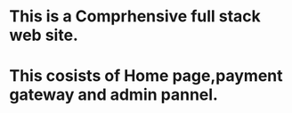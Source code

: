 # This is a Comprhensive full stack web site.
# This cosists of Home page,payment gateway and admin pannel.